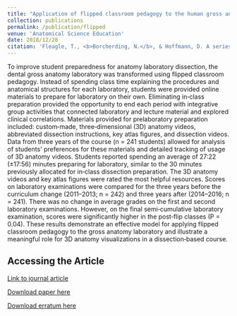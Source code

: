 ```yaml
---
title: "Application of flipped classroom pedagogy to the human gross anatomy laboratory: Student preferences and learning outcomes."
collection: publications
permalink: /publication/flipped
venue: 'Anatomical Science Education'
date: 2018/12/28
citation: 'Fleagle, T., <b>Borcherding, N.</b>, & Hoffmann, D. A series of Custom 3D Anatomy Videos to Improve Preparation for Gross Anatomy Lab Dissection. Anatomical Science Education 2018.'
---
```


To improve student preparedness for anatomy laboratory dissection, the dental gross anatomy laboratory was transformed using flipped classroom pedagogy. Instead of spending class time explaining the procedures and anatomical structures for each laboratory, students were provided online materials to prepare for laboratory on their own. Eliminating in‐class preparation provided the opportunity to end each period with integrative group activities that connected laboratory and lecture material and explored clinical correlations. Materials provided for prelaboratory preparation included: custom‐made, three‐dimensional (3D) anatomy videos, abbreviated dissection instructions, key atlas figures, and dissection videos. Data from three years of the course (n = 241 students) allowed for analysis of students' preferences for these materials and detailed tracking of usage of 3D anatomy videos. Students reported spending an average of 27:22 (±17:56) minutes preparing for laboratory, similar to the 30 minutes previously allocated for in‐class dissection preparation. The 3D anatomy videos and key atlas figures were rated the most helpful resources. Scores on laboratory examinations were compared for the three years before the curriculum change (2011–2013; n = 242) and three years after (2014–2016; n = 241). There was no change in average grades on the first and second laboratory examinations. However, on the final semi‐cumulative laboratory examination, scores were significantly higher in the post‐flip classes (P = 0.04). These results demonstrate an effective model for applying flipped classroom pedagogy to the gross anatomy laboratory and illustrate a meaningful role for 3D anatomy visualizations in a dissection‐based course.

Accessing the Article
-------
[Link to journal article](https://anatomypubs.onlinelibrary.wiley.com/doi/abs/10.1002/ase.1755)

[Download paper here](https://ncborcherding.github.io/files/Flipped.pdf)

[Download erratum here](https://ncborcherding.github.io/files/Flipped_erratum.pdf)




